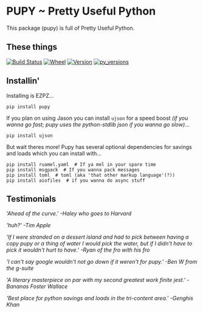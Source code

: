 # PUPY ~ Pretty Useful Python

This package (pupy) is full of Pretty Useful Python.

## These things

[![Build Status](https://travis-ci.org/jessekrubin/pupy.svg?branch=master)](https://travis-ci.org/jessekrubin/pupy) 
[![Wheel](https://img.shields.io/pypi/wheel/pupy.svg)](https://img.shields.io/pypi/wheel/pupy.svg) 
[![Version](https://img.shields.io/pypi/v/pupy.svg)](https://img.shields.io/pypi/v/pupy.svg) 
[![py_versions](https://img.shields.io/pypi/pyversions/pupy.svg)](https://img.shields.io/pypi/pyversions/pupy.svg) 
 

## Installin'

Installing is EZPZ...

    pip install pupy

If you plan on using Jason you can install `ujson` for a speed boost *(if you wanna go fast; pupy uses the python-stdlib json if you wanna go slow)*...

    pip install ujson 

But wait theres more! Pupy has several optional dependencies for savings and loads which you can install with...
    
    pip install ruamel.yaml  # If ya mel in your spare time
    pip install msgpack  # If you wanna pack messages
    pip install toml  # toml (aka 'that other markup language'(?))
    pip install aiofiles  # if you wanna do async stuff

## Testimonials

*'Ahead of the curve.' -Haley who goes to Harvard*

*'huh?' -Tim Apple*

*'If I were stranded on a dessert island and had to pick between having a copy pupy or a thing of water I would pick the water, but if I didn't have to pick it wouldn't hurt to have.' -Ryan of the fro with his fro*

*'I can't say google wouldn't not go down if it weren't for pupy.' -Ben W from the g-suite*

*'A literary masterpiece on par with my second greatest work finite jest.' -Bananas Foster Wallace*

*'Best place for python savings and loads in the tri-content area.' -Genghis Khan*
